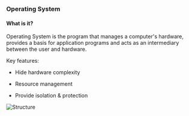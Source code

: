 ### Operating System

#### What is it?
 
  Operating System is the program that manages a computer's hardware, provides a basis for application programs and acts as an intermediary between the user and hardware.
  
  Key features:
  
  + Hide hardware complexity
  
  + Resource management
  
  + Provide isolation & protection
  
  ![Structure](http://i.imgur.com/Az9G3fl.jpg)
